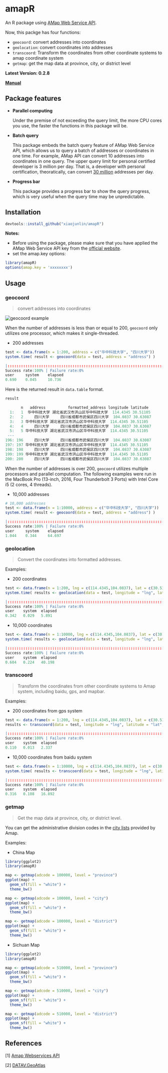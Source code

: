 # amapR
An R package using [AMap Web Service API](https://lbs.amap.com/api/webservice/guide/api/georegeo). 

Now, this packge has four functions: 
- `geocoord`: convert addresses into coordinates
- `geolocation`: convert coordinates into addresses
- `transcoord`: Transform the coordinates from other coordinate systems to amap coordinate system
- `getmap`: get the map data at province, city, or district level

**Latest Version: 0.2.8**

[**Manual**](https://github.com/xiaojunlin/amapR/raw/master/docs/amapR_0.2.8.pdf)

## Package features

- **Parallel computing**
  
  Under the premise of not exceeding the query limit, the more CPU cores you use, the faster the functions in this package will be.

- **Batch query**

   This package embeds the batch query feature of AMap Web Service API, which allows us to query a batch of addresses or coordinates in one time. For example, AMap API can convert 10 addresses into coordinates in one query. The upper query limit for personal certified developer is 3 million per day. That is, a developer with personal certification, theoratically, can convert <u>30 million</u> addresses per day.

- **Progress bar**
  
  This package provides a progress bar to show the query progress, which is very useful when the query time may be unpredictable.
  


## Installation

```R
devtools::install_github("xiaojunlin/amapR") 
```

**Notes:** 
- Before using the package, please make sure that you have applied the AMap Web Service API key from the [official website](https://lbs.amap.com/api/webservice/guide/create-project/get-key).
- set the amap.key options:
```R
library(amapR)
options(amap.key = 'xxxxxxxx')
```
## Usage
### geocoord
> convert addresses into coordinates




![geocoord example](docs/geocoord_example.gif)


When the number of addresses is less than or equal to 200, `geocoord` only utilizes one processor, which makes it single-threaded.

- 200 addresses

```R
test <- data.frame(n = 1:200, address = c("华中科技大学", "四川大学"))
system.time( result <- geocoord(data = test, address = "address") )
```
```R
|::::::::::::::::::::::::::::::::::::::::::::::::::::::::::::::::::::::| 100%
Success rate:100% | Failure rate:0%  
user     system    elapsed
0.690    0.045     10.736
```
Here is the returned result in `data.table` format.

```R
result
```
```R
       n   address          formatted_address longitude latitude
  1:   1  华中科技大学 湖北省武汉市洪山区华中科技大学  114.4345 30.51105
  2:   2     四川大学     四川省成都市武侯区四川大学  104.0837 30.63087
  3:   3 华中科技大学 湖北省武汉市洪山区华中科技大学  114.4345 30.51105
  4:   4     四川大学     四川省成都市武侯区四川大学  104.0837 30.63087
  5:   5 华中科技大学 湖北省武汉市洪山区华中科技大学  114.4345 30.51105
 ---                                                                   
196: 196     四川大学     四川省成都市武侯区四川大学  104.0837 30.63087
197: 197 华中科技大学 湖北省武汉市洪山区华中科技大学  114.4345 30.51105
198: 198     四川大学     四川省成都市武侯区四川大学  104.0837 30.63087
199: 199 华中科技大学 湖北省武汉市洪山区华中科技大学  114.4345 30.51105
200: 200     四川大学     四川省成都市武侯区四川大学  104.0837 30.63087
```

When the number of addresses is over 200, `geocoord` utilizes multiple processors and parallel computation. The following examples were run in the MacBook Pro (13-inch, 2016, Four Thunderbolt 3 Ports) with Intel Core i5 (2 cores, 4 threads).

- 10,000 addresses

```R
# 10,000 addresses
test <- data.frame(n = 1:10000, address = c("华中科技大学", "四川大学"))
system.time( result <- geocoord(data = test, address = "address") )
```
```R
|::::::::::::::::::::::::::::::::::::::::::::::::::::::::::::::::::::::| 100%
Success rate:100% | Failure rate:0%
user     system    elapsed
1.044    0.344     64.697   
```


### geolocation

>Convert the coordinates into formatted addresses.

Examples:

- 200 coordinates

```R
test <- data.frame(n = 1:200, lng = c(114.4345,104.0837), lat = c(30.51105, 30.63087))
system.time( results <- geolocation(data = test, longitude = "lng", latitude = "lat") )
```
```R
|::::::::::::::::::::::::::::::::::::::::::::::::::::::::::::::::::::::| 100%
Success rate:100% | Failure rate:0%
user    system  elapsed 
0.342   0.029   5.891 
```

- 10,000 coordinates

```R
test <- data.frame(n = 1:10000, lng = c(114.4345,104.0837), lat = c(30.51105, 30.63087))
system.time( results <- geolocation(data = test, longitude = "lng", latitude = "lat") )
```
```R
|::::::::::::::::::::::::::::::::::::::::::::::::::::::::::::::::::::::| 100%
Success rate:100% | Failure rate:0%
user    system  elapsed 
0.604   0.224   40.198 
```


### transcoord
>Transform the coordinates from other coordinate systems to Amap system, including baidu, gps, and mapbar.

Examples:

- 200 coordinates from gps system

```R
test <- data.frame(n = 1:200, lng = c(114.4345,104.0837), lat = c(30.51105, 30.63087))
results <- transcoord(data = test, longitude = "lng", latitude = "lat", coordsys = "gps")
```
```R
|::::::::::::::::::::::::::::::::::::::::::::::::::::::::::::::::::::::| 100%
Success rate:100% | Failure rate:0%
user    system  elapsed 
0.110   0.013   2.337 
```
- 10,000 coordinates from baidu system

```R
test <- data.frame(n = 1:10000, lng = c(114.4345,104.0837), lat = c(30.51105, 30.63087))
system.time( results <- transcoord(data = test, longitude = "lng", latitude = "lat", coordsys = "baidu") )
```
```R
|::::::::::::::::::::::::::::::::::::::::::::::::::::::::::::::::::::::| 100%
Success rate:100% | Failure rate:0%
user    system  elapsed 
0.316   0.108   16.892 
```


### getmap

> Get the map data at province, city, or district level.

You can get the administrative division codes in the [city lists](https://lbs.amap.com/api/webservice/download) provided by Amap.

Examples:

- China Map

```R
library(ggplot2)
library(amapR)

map <- getmap(adcode = 100000, level = "province")
ggplot(map) +
  geom_sf(fill = "white") +
  theme_bw()

map <- getmap(adcode = 100000, level = "city")
ggplot(map) +
  geom_sf(fill = "white") +
  theme_bw()

map <- getmap(adcode = 100000, level = "district")
ggplot(map) +
  geom_sf(fill = "white") +
  theme_bw()
```

- Sichuan Map

```R
library(ggplot2)
library(amapR)

map <- getmap(adcode = 510000, level = "province")
ggplot(map) +
  geom_sf(fill = "white") +
  theme_bw()

map <- getmap(adcode = 510000, level = "city")
ggplot(map) +
  geom_sf(fill = "white") +
  theme_bw()

map <- getmap(adcode = 510000, level = "district")
ggplot(map) +
  geom_sf(fill = "white") +
  theme_bw()
```

## References
[1] [Amap Webservices API](https://lbs.amap.com/api/webservice/summary)

[2] [DATAV.GeoAtlas](https://datav.aliyun.com/tools/atlas/index.html#&lat=10.14193168613103&lng=166.46484375&zoom=2)